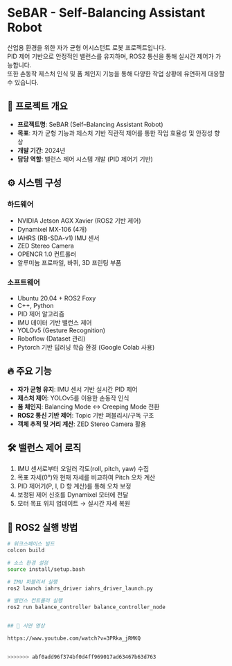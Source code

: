 # SeBAR - Self-Balancing Assistant Robot

산업용 환경을 위한 자가 균형 어시스턴트 로봇 프로젝트입니다.  
PID 제어 기반으로 안정적인 밸런스를 유지하며, ROS2 통신을 통해 실시간 제어가 가능합니다.  
또한 손동작 제스처 인식 및 폼 체인지 기능을 통해 다양한 작업 상황에 유연하게 대응할 수 있습니다.

## 📌 프로젝트 개요

- **프로젝트명**: SeBAR (Self–Balancing Assistant Robot)
- **목표**: 자가 균형 기능과 제스처 기반 직관적 제어를 통한 작업 효율성 및 안정성 향상
- **개발 기간**: 2024년
- **담당 역할**: 밸런스 제어 시스템 개발 (PID 제어기 기반)

## ⚙️ 시스템 구성

### 하드웨어
- NVIDIA Jetson AGX Xavier (ROS2 기반 제어)
- Dynamixel MX-106 (4개)
- IAHRS (RB-SDA-v1) IMU 센서
- ZED Stereo Camera
- OPENCR 1.0 컨트롤러
- 알루미늄 프로파일, 바퀴, 3D 프린팅 부품

### 소프트웨어
- Ubuntu 20.04 + ROS2 Foxy
- C++, Python
- PID 제어 알고리즘
- IMU 데이터 기반 밸런스 제어
- YOLOv5 (Gesture Recognition)
- Roboflow (Dataset 관리)
- Pytorch 기반 딥러닝 학습 환경 (Google Colab 사용)

## 🔥 주요 기능

- **자가 균형 유지**: IMU 센서 기반 실시간 PID 제어
- **제스처 제어**: YOLOv5를 이용한 손동작 인식
- **폼 체인지**: Balancing Mode ↔ Creeping Mode 전환
- **ROS2 통신 기반 제어**: Topic 기반 퍼블리시/구독 구조
- **객체 추적 및 거리 계산**: ZED Stereo Camera 활용

## 🛠️ 밸런스 제어 로직

1. IMU 센서로부터 오일러 각도(roll, pitch, yaw) 수집  
2. 목표 자세(0°)와 현재 자세를 비교하여 Pitch 오차 계산  
3. PID 제어기(P, I, D 항 계산)를 통해 오차 보정  
4. 보정된 제어 신호를 Dynamixel 모터에 전달  
5. 모터 목표 위치 업데이트 → 실시간 자세 복원  

## 🚀 ROS2 실행 방법

```bash
# 워크스페이스 빌드
colcon build

# 소스 환경 설정
source install/setup.bash

# IMU 퍼블리셔 실행
ros2 launch iahrs_driver iahrs_driver_launch.py

# 밸런스 컨트롤러 실행
ros2 run balance_controller balance_controller_node


## 📸 시연 영상

https://www.youtube.com/watch?v=3PRka_jRMKQ


>>>>>>> abf0add96f374bf0d4ff969017ad63467b63d763
